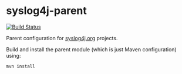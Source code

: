 syslog4j-parent
===============

[![Build Status](https://travis-ci.org/syslog4j/syslog4j-parent.svg?branch=master)](https://travis-ci.org/syslog4j/syslog4j-parent)

Parent configuration for [syslog4j.org](http://syslog4j.org) projects.

Build and install the parent module (which is just Maven configuration) using:

```
mvn install
```

